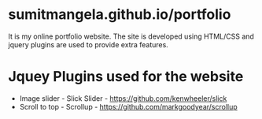 # sumitmangela.github.io/portfolio

It is my online portfolio website. The site is developed using HTML/CSS and jquery plugins are used to provide extra features. 



# Jquey Plugins used for the website

* Image slider - Slick Slider - https://github.com/kenwheeler/slick
* Scroll to top - Scrollup - https://github.com/markgoodyear/scrollup
